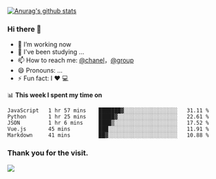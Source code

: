[![Anurag's github stats](https://github-readme-stats.vercel.app/api?username=bmqy)](https://github.com/anuraghazra/github-readme-stats)
### Hi there 👋
- 🔭 I’m working now
- 🌱 I've been studying ...
- 📫 How to reach me: [@chanel](https://t.me/tcbmqy)，[@group](https://t.me/tgbmqy)
- 😄 Pronouns: ...
- ⚡ Fun fact:  I ❤️ 💻

📊 **This week I spent my time on**
<!--START_SECTION:waka-->
```text
JavaScript   1 hr 57 mins    ███████▓░░░░░░░░░░░░░░░░░   31.11 % 
Python       1 hr 25 mins    █████▓░░░░░░░░░░░░░░░░░░░   22.61 % 
JSON         1 hr 6 mins     ████▒░░░░░░░░░░░░░░░░░░░░   17.52 % 
Vue.js       45 mins         ███░░░░░░░░░░░░░░░░░░░░░░   11.91 % 
Markdown     41 mins         ██▓░░░░░░░░░░░░░░░░░░░░░░   10.88 % 
```
<!--END_SECTION:waka-->

### Thank you for the visit.
![](http://profile-counter.glitch.me/bmqy/count.svg)
